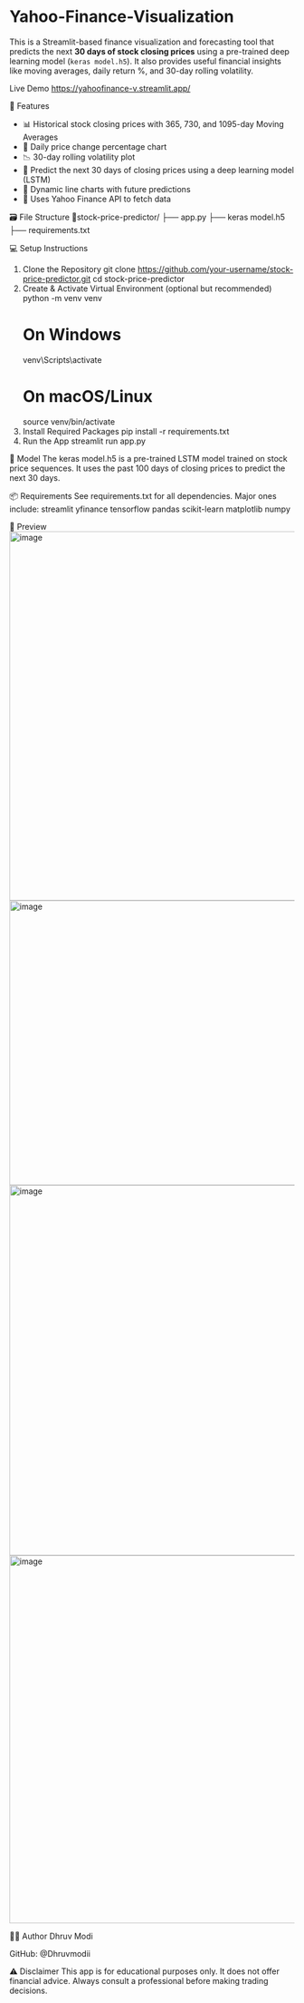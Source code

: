 # Yahoo-Finance-Visualization
This is a Streamlit-based finance visualization and forecasting tool that predicts the next **30 days of stock closing prices** using a pre-trained deep learning model (`keras model.h5`). It also provides useful financial insights like moving averages, daily return %, and 30-day rolling volatility.

Live Demo
 https://yahoofinance-v.streamlit.app/
 
🚀 Features
- 📊 Historical stock closing prices with 365, 730, and 1095-day Moving Averages  
- 🔄 Daily price change percentage chart  
- 📉 30-day rolling volatility plot  
- 🔮 Predict the next 30 days of closing prices using a deep learning model (LSTM)  
- 📐 Dynamic line charts with future predictions  
- 🧮 Uses Yahoo Finance API to fetch data  

🗃️ File Structure
📁stock-price-predictor/
   ├── app.py 
   ├── keras model.h5 
   ├── requirements.txt 

💻 Setup Instructions
1. Clone the Repository
    git clone https://github.com/your-username/stock-price-predictor.git
    cd stock-price-predictor
2. Create & Activate Virtual Environment (optional but recommended)
    python -m venv venv
    # On Windows
    venv\Scripts\activate
    # On macOS/Linux
    source venv/bin/activate
3. Install Required Packages
    pip install -r requirements.txt
4. Run the App
    streamlit run app.py

🧠 Model
The keras model.h5 is a pre-trained LSTM model trained on stock price sequences. It uses the past 100 days of closing prices to predict the next 30 days.

📦 Requirements
See requirements.txt for all dependencies. Major ones include:
streamlit
yfinance
tensorflow
pandas
scikit-learn
matplotlib
numpy

📸 Preview
<img width="1919" height="651" alt="image" src="https://github.com/user-attachments/assets/f4ba6f2e-0450-4165-9cc0-06a10329776d" />
<img width="831" height="502" alt="image" src="https://github.com/user-attachments/assets/ba833ea4-537e-4eeb-b853-ba673696f531" />
<img width="666" height="653" alt="image" src="https://github.com/user-attachments/assets/1ff86870-5604-46d7-9bc4-10d9bb16d24d" />
<img width="673" height="649" alt="image" src="https://github.com/user-attachments/assets/9d2e02c7-9e2c-41f8-9102-44e8a46e165f" />


🧑‍💻 Author
Dhruv Modi

GitHub: @Dhruvmodii

⚠️ Disclaimer
This app is for educational purposes only. It does not offer financial advice. Always consult a professional before making trading decisions.
